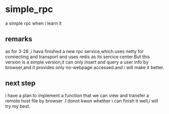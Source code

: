 # simple_rpc
a simple rpc when i learn it

## remarks
 as for 3-28 ,i hava finished a new rpc service,which uses netty for connecting and transport and uses redis as its sercice center.But this version is a simple version,it can only insert and query a user info by browser,and it provides only no-webpage accessed.and i will make it better.
 ## next step 
 i have a plan to implement a function that we can view and transfer a remote host file by browser .I donot kwon whether i can finish it well,i will try my best.
     

